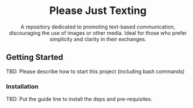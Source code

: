<h1 align="center"> Please Just Texting</h1>
<p align="center">A repository dedicated to promoting text-based communication, discouraging the use of images or other media. Ideal for those who prefer simplicity and clarity in their exchanges.</p>

## Getting Started

TBD: Please describe how to start this project (including bash commands)

### Installation

TBD: Put the guide line to install the deps and pre-requisites.
